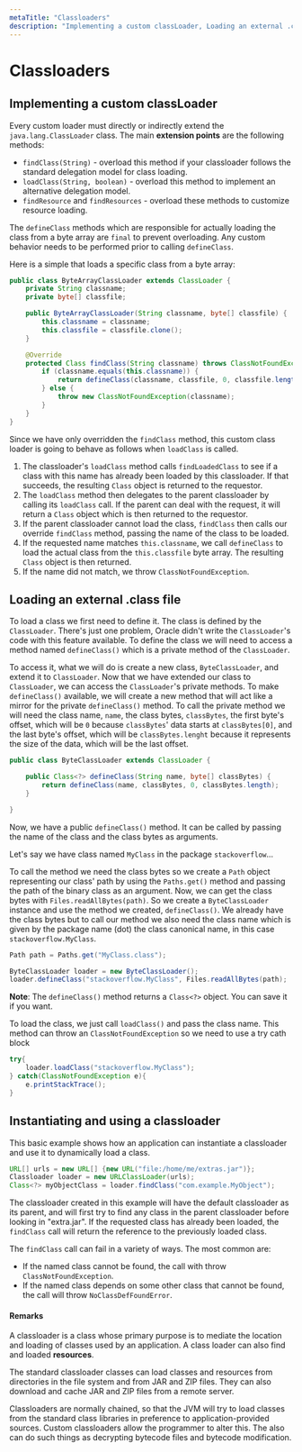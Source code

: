 ```yaml
---
metaTitle: "Classloaders"
description: "Implementing a custom classLoader, Loading an external .class file, Instantiating and using a classloader"
---
```


# Classloaders



## Implementing a custom classLoader


Every custom loader must directly or indirectly extend the `java.lang.ClassLoader` class.  The main **extension points** are the following methods:

- `findClass(String)` - overload this method if your classloader follows the standard delegation model for class loading.
- `loadClass(String, boolean)` - overload this method to implement an alternative delegation model.
- `findResource` and `findResources` - overload these methods to customize resource loading.

The `defineClass` methods which are responsible for actually loading the class from a byte array are `final` to prevent overloading.  Any custom behavior needs to be performed prior to calling `defineClass`.

Here is a simple that loads a specific class from a byte array:

```java
public class ByteArrayClassLoader extends ClassLoader {
    private String classname;
    private byte[] classfile;

    public ByteArrayClassLoader(String classname, byte[] classfile) {
        this.classname = classname;
        this.classfile = classfile.clone();
    }

    @Override
    protected Class findClass(String classname) throws ClassNotFoundException {
        if (classname.equals(this.classname)) {
            return defineClass(classname, classfile, 0, classfile.length);
        } else {
            throw new ClassNotFoundException(classname);
        }
    }
}

```

Since we have only overridden the `findClass` method, this custom class loader is going to behave as follows when `loadClass` is called.

1. The classloader's `loadClass` method calls `findLoadedClass` to see if a class with this name has already been loaded by this classloader.  If that succeeds, the resulting `Class` object  is returned to the requestor.
1. The `loadClass` method then delegates to the parent classloader by calling its `loadClass` call.  If the parent can deal with the request, it will return a `Class` object which is then returned to the requestor.
1. If the parent classloader cannot load the class, `findClass` then calls our override `findClass` method, passing the name of the class to be loaded.
1. If the requested name matches `this.classname`, we call `defineClass` to load the actual class from the `this.classfile` byte array.  The resulting `Class` object is then returned.
1. If the name did not match, we throw `ClassNotFoundException`.



## Loading an external .class file


To load a class we first need to define it. The class is defined by the `ClassLoader`. There's just one problem, Oracle didn't write the `ClassLoader`'s code with this feature available. To define the class we will need to access a method named `defineClass()` which is a private method of the `ClassLoader`.

To access it, what we will do is create a new class, `ByteClassLoader`, and extend it to `ClassLoader`. Now that we have extended our class to `ClassLoader`, we can access the `ClassLoader`'s private methods. To make `defineClass()` available, we will create a new method that will act like a mirror for the private `defineClass()` method. To call the private method we will need the class name, `name`, the class bytes, `classBytes`, the first byte's offset, which will be `0` because `classBytes`' data starts at  `classBytes[0]`, and the last byte's offset, which will be `classBytes.lenght` because it represents the size of the data, which will be the last offset.

```java
public class ByteClassLoader extends ClassLoader {

    public Class<?> defineClass(String name, byte[] classBytes) {
        return defineClass(name, classBytes, 0, classBytes.length);
    }

}

```

Now, we have a public `defineClass()` method. It can be called by passing the name of the class and the class bytes as arguments.

Let's say we have class named `MyClass` in the package `stackoverflow`...

To call the method we need the class bytes so we create a `Path` object representing our class' path by using the `Paths.get()` method and passing the path of the binary class as an argument. Now, we can get the class bytes with `Files.readAllBytes(path)`. So we create a `ByteClassLoader` instance and use the method we created, `defineClass()`. We already have the class bytes but to call our method we also need the class name which is given by the package name (dot) the class canonical name, in this case `stackoverflow.MyClass`.

```java
Path path = Paths.get("MyClass.class");

ByteClassLoader loader = new ByteClassLoader();
loader.defineClass("stackoverflow.MyClass", Files.readAllBytes(path);

```

**Note**: The `defineClass()` method returns a `Class<?>` object. You can save it if you want.

To load the class, we just call `loadClass()` and pass the class name. This method can throw an `ClassNotFoundException` so we need to use a try cath block

```java
try{
    loader.loadClass("stackoverflow.MyClass");
} catch(ClassNotFoundException e){
    e.printStackTrace();
}

```



## Instantiating and using a classloader


This basic example shows how an application can instantiate a classloader and use it to dynamically load a class.

```java
URL[] urls = new URL[] {new URL("file:/home/me/extras.jar")};
Classloader loader = new URLClassLoader(urls);
Class<?> myObjectClass = loader.findClass("com.example.MyObject");

```

The classloader created in this example will have the default classloader as its parent, and will first try to find any class in the parent classloader before looking in "extra.jar".  If the requested class has already been loaded, the `findClass` call will return the reference to the previously loaded class.

The `findClass` call can fail in a variety of ways.  The most common are:

- If the named class cannot be found, the call with throw `ClassNotFoundException`.
- If the named class depends on some other class that cannot be found, the call will throw `NoClassDefFoundError`.



#### Remarks


A classloader is a class whose primary purpose is to mediate the location and loading of classes used by an application.  A class loader can also find and loaded **resources**.

The standard classloader classes can load classes and resources from directories in the file system and from JAR and ZIP files.  They can also download and cache JAR and ZIP files from a remote server.

Classloaders are normally chained, so that the JVM will try to load classes from the standard class libraries in preference to application-provided sources.  Custom classloaders allow the programmer to alter this.  The also can do such things as decrypting bytecode files and bytecode modification.

